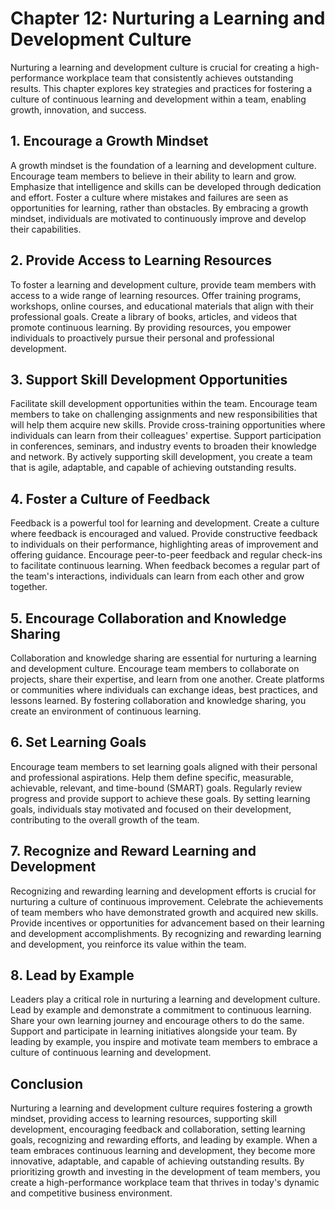 Chapter 12: Nurturing a Learning and Development Culture
========================================================

Nurturing a learning and development culture is crucial for creating a high-performance workplace team that consistently achieves outstanding results. This chapter explores key strategies and practices for fostering a culture of continuous learning and development within a team, enabling growth, innovation, and success.

**1. Encourage a Growth Mindset**
---------------------------------

A growth mindset is the foundation of a learning and development culture. Encourage team members to believe in their ability to learn and grow. Emphasize that intelligence and skills can be developed through dedication and effort. Foster a culture where mistakes and failures are seen as opportunities for learning, rather than obstacles. By embracing a growth mindset, individuals are motivated to continuously improve and develop their capabilities.

**2. Provide Access to Learning Resources**
-------------------------------------------

To foster a learning and development culture, provide team members with access to a wide range of learning resources. Offer training programs, workshops, online courses, and educational materials that align with their professional goals. Create a library of books, articles, and videos that promote continuous learning. By providing resources, you empower individuals to proactively pursue their personal and professional development.

**3. Support Skill Development Opportunities**
----------------------------------------------

Facilitate skill development opportunities within the team. Encourage team members to take on challenging assignments and new responsibilities that will help them acquire new skills. Provide cross-training opportunities where individuals can learn from their colleagues' expertise. Support participation in conferences, seminars, and industry events to broaden their knowledge and network. By actively supporting skill development, you create a team that is agile, adaptable, and capable of achieving outstanding results.

**4. Foster a Culture of Feedback**
-----------------------------------

Feedback is a powerful tool for learning and development. Create a culture where feedback is encouraged and valued. Provide constructive feedback to individuals on their performance, highlighting areas of improvement and offering guidance. Encourage peer-to-peer feedback and regular check-ins to facilitate continuous learning. When feedback becomes a regular part of the team's interactions, individuals can learn from each other and grow together.

**5. Encourage Collaboration and Knowledge Sharing**
----------------------------------------------------

Collaboration and knowledge sharing are essential for nurturing a learning and development culture. Encourage team members to collaborate on projects, share their expertise, and learn from one another. Create platforms or communities where individuals can exchange ideas, best practices, and lessons learned. By fostering collaboration and knowledge sharing, you create an environment of continuous learning.

**6. Set Learning Goals**
-------------------------

Encourage team members to set learning goals aligned with their personal and professional aspirations. Help them define specific, measurable, achievable, relevant, and time-bound (SMART) goals. Regularly review progress and provide support to achieve these goals. By setting learning goals, individuals stay motivated and focused on their development, contributing to the overall growth of the team.

**7. Recognize and Reward Learning and Development**
----------------------------------------------------

Recognizing and rewarding learning and development efforts is crucial for nurturing a culture of continuous improvement. Celebrate the achievements of team members who have demonstrated growth and acquired new skills. Provide incentives or opportunities for advancement based on their learning and development accomplishments. By recognizing and rewarding learning and development, you reinforce its value within the team.

**8. Lead by Example**
----------------------

Leaders play a critical role in nurturing a learning and development culture. Lead by example and demonstrate a commitment to continuous learning. Share your own learning journey and encourage others to do the same. Support and participate in learning initiatives alongside your team. By leading by example, you inspire and motivate team members to embrace a culture of continuous learning and development.

Conclusion
----------

Nurturing a learning and development culture requires fostering a growth mindset, providing access to learning resources, supporting skill development, encouraging feedback and collaboration, setting learning goals, recognizing and rewarding efforts, and leading by example. When a team embraces continuous learning and development, they become more innovative, adaptable, and capable of achieving outstanding results. By prioritizing growth and investing in the development of team members, you create a high-performance workplace team that thrives in today's dynamic and competitive business environment.
